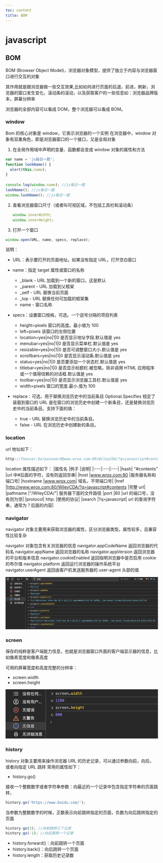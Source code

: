 ```yaml
---
toc: content
title: BOM
---
```


# javascript

## BOM

BOM (Browser Object Model)，浏览器对象模型，提供了独立于内容与浏览器窗口进行交互的对象

其作用就是跟浏览器做一些交互效果,比如如何进行页面的后退，前进，刷新，浏览器的窗口发生变化，滚动条的滚动，以及获取客户的一些信息如：浏览器品牌版本，屏幕分辨率

浏览器的全部内容可以看成 DOM，整个浏览器可以看成 BOM。

### window

Bom 的核心对象是 window，它表示浏览器的一个实例
在浏览器中，window 对象有双重角色，即是浏览器窗口的一个接口，又是全局对象

1. 在全局作用域中声明的变量、函数都会变成 window 对象的属性和方法

```js
var name = 'js每日一题';
function lookName() {
  alert(this.name);
}

console.log(window.name); //js每日一题
lookName(); //js每日一题
window.lookName(); //js每日一题
```

2. 查看浏览器窗口尺寸（或者叫可视区域，不包括工具栏和滚动条）
   ```js
   window.innerWidth;
   window.innerHeight;
   ```
3. 打开一个窗口

```js
window.open(URL, name, specs, replace);
```

说明：

- URL：表示要打开的页面地址。如果没有指定 URL，打开空白窗口
- name：指定 target 属性或窗口的名称
  - \_blank - URL 加载到一个新的窗口。这是默认
  - \_parent - URL 加载到父框架
  - \_self - URL 替换当前页面
  - \_top - URL 替换任何可加载的框架集
  - name - 窗口名称
- specs：设置窗口规格，可选。一个逗号分隔的项目列表

  - height=pixels 窗口的高度。最小值为 100
  - left=pixels 该窗口的左侧位置
  - location=yes|no|1|0 是否显示地址字段.默认值是 yes
  - menubar=yes|no|1|0 是否显示菜单栏.默认值是 yes
  - resizable=yes|no|1|0 是否可调整窗口大小.默认值是 yes
  - scrollbars=yes|no|1|0 是否显示滚动条.默认值是 yes
  - status=yes|no|1|0 是否要添加一个状态栏.默认值是 yes
  - titlebar=yes|no|1|0 是否显示标题栏.被忽略，除非调用 HTML 应用程序或一个值得信赖的对话框.默认值是 yes
  - toolbar=yes|no|1|0 是否显示浏览器工具栏.默认值是 yes
  - width=pixels 窗口的宽度.最小.值为 100

- replace：可选，用于替换浏览历史中的当前条目
  Optional.Specifies 规定了装载到窗口的 URL 是在窗口的浏览历史中创建一个新条目，还是替换浏览历史中的当前条目。支持下面的值：

  - true - URL 替换浏览历史中的当前条目。
  - false - URL 在浏览历史中创建新的条目。

### location

url 地址如下：

```js
http://foouser:barpassword@www.wrox.com:80/WileyCDA/?q=javascript#contents
```

location 属性描述如下：
|属性名 |例子 |说明|
|:---|:---|:---|
|hash| "#contents" |url 中#后面的字符，没有则返回空串|
|host |www.wrox.com:80 |服务器名称和端口号|
|hostname |www.wrox.com| 域名，不带端口号|
|href |http://www.wrox.com:80/WileyCDA/?q=javascript#contents |完整 url|
|pathname |"/WileyCDA/"| 服务器下面的文件路径
|port |80 |url 的端口号，没有则为空|
|protocol| http: |使用的协议|
|search |?q=javascript| url 的查询字符串，通常为？后面的内容|

### navigator

navigator 对象主要用来获取浏览器的属性，区分浏览器类型。属性较多，且兼容性比较复杂

navigator 对象包含有关浏览器的信息
navigator.appCodeName 返回浏览器的代码名
navigator.appName 返回浏览器的名称
navigator.appVersion 返回浏览器的平台和版本信息
navigator.cookieEnabled 返回指明浏览器中是否启用 cookie 的布尔值
navigator.platform 返回运行浏览器的操作系统平台
navigator.userAgent 返回由客户机发送服务器的 user-agent 头部的值

![](/images/js/image8.jpg)

### screen

保存的纯粹是客户端能力信息，也就是浏览器窗口外面的客户端显示器的信息，比如像素宽度和像素高度

可用的屏幕宽度和高度完整的分辨率：

- screen.width
- screen.height

![](/images/js/image9.jpg)

### history

history 对象主要用来操作浏览器 URL 的历史记录，可以通过参数向前，向后，或者向指定 URL 跳转
常用的属性如下：

- history.go()

接收一个整数数字或者字符串参数：向最近的一个记录中包含指定字符串的页面跳转，

```js
history.go('https://www.baidu.com/');
```

当参数为整数数字的时候，正数表示向前跳转指定的页面，负数为向后跳转指定的页面

```js
history.go(3); //向前跳转三个记录
history.go(-1); //向后跳转一个记录
```

- history.forward()：向前跳转一个页面
- history.back()：向后跳转一个页面
- history.length：获取历史记录数
